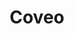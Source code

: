 ---
blog: https://blog.coveo.com/
facebook: https://facebook.com/coveolife
git: https://github.com/coveo
instagram: https://instagram.com/coveolife
logohandle: coveo
sort: coveo
title: Coveo
twitter: https://x.com/coveo
website: https://www.coveo.com/en
youtube: https://youtube.com/channel/UCLD76EfBpKKuBH52RMIdrJw
---